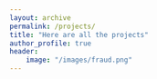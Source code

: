 ```yaml
---
layout: archive
permalink: /projects/
title: "Here are all the projects"
author_profile: true
header:
    image: "/images/fraud.png"
---
```


<!-- {% include base_path %}
{% include group-by-array
collection=site.posts field="tags" %}

{% for tag in group_names %}
    {% assign posts = 
    group_items[forloop.index0] %}
    <h2 id= "{{tag | slugify }}"
    class="archive_subtitle">{{tag}}</h2>
    {% for post in posts %}
        {% include archive-single.html %}
    {% endfor %}
{% endfor %} -->